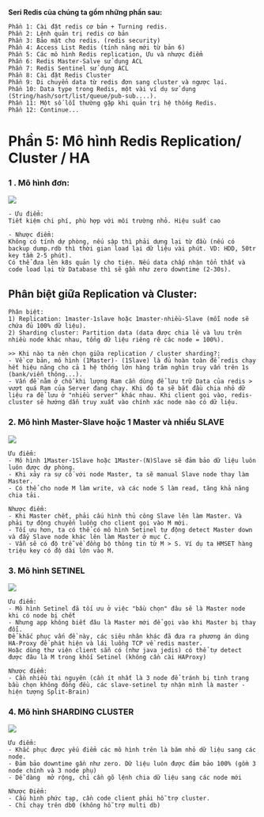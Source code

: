 **Seri Redis của chúng ta gồm những phần sau:**
```
Phần 1: Cài đặt redis cơ bản + Turning redis.
Phần 2: Lệnh quản trị redis cơ bản
Phần 3: Bảo mật cho redis. (redis security)
Phần 4: Access List Redis (tính năng mới từ bản 6)
Phần 5: Các mô hình Redis replication, Ưu và nhược điểm
Phần 6: Redis Master-Salve sử dụng ACL
Phần 7: Redis Sentinel sử dụng ACL
Phần 8: Cài đặt Redis Cluster
Phần 9: Di chuyển data từ redis đơn sang cluster và ngược lại.
Phần 10: Data type trong Redis, một vài ví dụ sử dụng (String/hash/sort/list/queue/pub-sub....).
Phần 11: Một số lỗi thường gặp khi quản trị hệ thống Redis.
Phần 12: Continue...
```


# Phần 5: Mô hình Redis Replication/ Cluster / HA
### 1 . Mô hình đơn:
![](https://images.viblo.asia/a45a1ed2-1551-4ee7-af3a-f52d2968239a.PNG)

```
- Ưu điểm: 
Tiết kiệm chi phí, phù hợp với môi trường nhỏ. Hiệu suất cao

- Nhược điểm: 
Không có tính dự phòng, nếu sập thì phải dựng lại từ đầu (nếu có backup dump.rdb thì thời gian load lại dữ liệu vài phút. VD: HDD, 50tr key tầm 2-5 phút). 
Có thể đưa lên k8s quản lý cho tiện. Nếu data chấp nhận tổn thất và code load lại từ Database thì sẽ gần như zero downtime (2-30s).
```

## Phân biệt giữa Replication và Cluster:
```
Phân biệt:
1) Replication: 1master-1slave hoặc 1master-nhiều-Slave (mỗi node sẽ chứa đủ 100% dữ liệu). 
2) Sharding cluster: Partition data (data được chia lẻ và lưu trên nhiều node khác nhau, tổng dữ liệu riêng rẽ các node = 100%). 

>> Khi nào ta nên chọn giữa replication / cluster sharding?:
- Về cơ bản, mô hình (1Master)- (1Slave) là đủ hoàn toàn để redis chạy hết hiệu năng cho cả 1 hệ thống lớn hàng trăm nghìn truy vấn trên 1s (bank/viễn thông...). 
- Vấn đề nằm ở chỗ khi lượng Ram cần dùng để lưu trữ Data của redis > vượt quá Ram của Server đang chạy. Khi đó ta sẽ bắt đầu chia nhỏ dữ liệu ra để lưu ở "nhiều server" khác nhau. Khi client gọi vào, redis-cluster sẽ hướng dẫn truy xuất vào chính xác node nào có dữ liệu.
```

### 2. Mô hình Master-Slave hoặc 1 Master và nhiều SLAVE
![](https://images.viblo.asia/2f710345-8a48-4543-ac0f-1e3a4f6033c2.PNG)

```
Ưu điểm: 
- Mô hình 1Master-1Slave hoặc 1Master-(N)Slave sẽ đảm bảo dữ liệu luôn luôn được dự phòng. 
- Khi xảy ra sự cố với node Master, ta sẽ manual Slave node thay làm Master.
- Có thể cho node M làm write, và các node S làm read, tăng khả năng chia tải.

Nhược điểm: 
- Khi Master chết, phải cấu hình thủ công Slave lên làm Master. Và phải tự động chuyển luồng cho client gọi vào M mới.
- Tối ưu hơn, ta có thể có mô hình Setinel tự động detect Master down và đẩy Slave node khác lên làm Master ở mục C.
- Vẫn sẽ có độ trễ về đồng bộ thông tin từ M > S. Ví dụ ta HMSET hàng triệu key có độ dài lớn vào M.
```
### 3. Mô hình SETINEL
![](https://images.viblo.asia/9594a891-26ba-42c3-b3b7-02255bae170e.PNG)
```
Ưu điểm:
- Mô hình Setinel đã tối ưu ở việc "bầu chọn" đâu sẽ là Master node khi có node bị chết
- Nhưng app không biết đâu là Master mới để gọi vào khi Master bị thay đổi. 
Để khắc phục vấn đề này, các siêu nhân khác đã đưa ra phương án dùng HA-Proxy để phát hiện và lái luồng TCP về redis master. 
Hoặc dùng thư viện client sẵn có (như java jedis) có thể tự detect được đâu là M trong khối Setinel (không cần cài HAProxy)

Nhược điểm:
- Cần nhiều tài nguyên (cần ít nhất là 3 node để tránh bị tình trạng bầu chọn không đồng đều, các slave-setinel tự nhận mình là master - hiện tượng Split-Brain)
```
### 4. Mô hình SHARDING CLUSTER
![](https://images.viblo.asia/3a7d8b06-4129-42ef-9db5-582cb9bf37e1.PNG)
```
Ưu điểm:
- Khắc phục được yếu điểm các mô hình trên là băm nhỏ dữ liệu sang các node.
- Đảm bảo downtime gần như zero. Dữ liệu luôn được đảm bảo 100% (gồm 3 node chính và 3 node phụ)
- Dễ dàng  mở rộng, chỉ cần gõ lệnh chia dữ liệu sang các node mới

Nhược Điểm:
- Cấu hình phức tạp, cần code client phải hỗ trợ cluster.
- Chỉ chạy trên db0 (không hỗ trợ multi db)
```